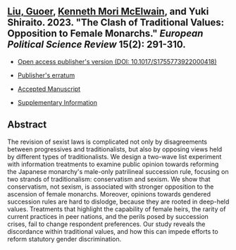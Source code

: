 ## [Liu, Guoer](https://www.guoerliu.com/), [Kenneth Mori McElwain](https://www.kennethmcelwain.com/), and Yuki Shiraito. 2023. "The Clash of Traditional Values: Opposition to Female Monarchs." _European Political Science Review_ 15(2): 291-310.

- [Open access publisher's version (DOI: 10.1017/S1755773922000418)](https://doi.org/10.1017/S1755773922000418)

- [Publisher's erratum](https://doi.org/10.1017/S1755773922000480)

- [Accepted Manuscript](../files/clash.pdf)

- [Supplementary Information](../files/clash_si.pdf)

## Abstract
The revision of sexist laws is complicated not only by disagreements between progressives and traditionalists, but also by opposing views held by different types of traditionalists.
We design a two-wave list experiment with information treatments to examine public opinion towards reforming the Japanese monarchy's male-only patrilineal succession rule, focusing on two strands of traditionalism: conservatism and sexism.
We show that conservatism, not sexism, is associated with stronger opposition to the ascension of female monarchs.
Moreover, opinions towards gendered succession rules are hard to dislodge, because they are rooted in deep-held values.
Treatments that highlight the capability of female heirs, the rarity of current practices in peer nations, and the perils posed by succession crises, fail to change respondent preferences. 
Our study reveals the discordance within traditional values, and how this can impede efforts to reform statutory gender discrimination.
